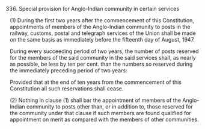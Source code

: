 336. Special provision for Anglo-Indian community in certain services

(1) During the first two years after the commencement of this Constitution, appointments of members of the Anglo-Indian community to posts in the railway, customs, postal and telegraph services of the Union shall be made on the same basis as immediately before the fifteenth day of August, 1947.

During every succeeding period of two years, the number of posts reserved for the members of the said community in the said services shall, as nearly as possible, be less by ten per cent. than the numbers so reserved during the immediately preceding period of two years:

Provided that at the end of ten years from the commencement of this Constitution all such reservations shall cease.

(2) Nothing in clause (1) shall bar the appointment of members of the Anglo-Indian community to posts other than, or in addition to, those reserved for the community under that clause if such members are found qualified for appointment on merit as compared with the members of other communities.

